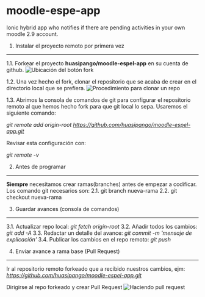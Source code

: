 # moodle-espe-app
Ionic hybrid app who notifies if there are pending activities in your own moodle 2.9 account.

1. Instalar el proyecto remoto por primera vez
-----
1.1. Forkear el proyecto **huasipango/moodle-espel-app** en su cuenta de 
github.
![Ubicación del botón 
fork](https://github-images.s3.amazonaws.com/help/bootcamp/Bootcamp-Fork.png)

1.2. Una vez hecho el fork, clonar el repositorio que se acaba de crear 
en el directorio local que se prefiera.
![Procedimiento para clonar un 
repo](https://help.github.com/assets/images/help/repository/https-url-clone.png)

1.3. Abrimos la consola de comandos de git para configurar el 
repositorio remoto al que hemos hecho fork para que git local lo sepa. 
Usaremos el siguiente comando:

*git remote add origin-root 
https://github.com/huasipango/moodle-espel-app.git*

Revisar esta configuración con:

*git remote -v*

2. Antes de programar
------
**Siempre** necesitamos crear ramas(branches) antes de empezar a 
codificar.
Los comando git necesarios son:
2.1. git branch nueva-rama
2.2. git checkout nueva-rama

3. Guardar avances (consola de comandos)
-------
3.1. Actualizar repo local: *git fetch origin-root* 
3.2. Añadir todos los cambios: *git add -A*
3.3. Redactar un detalle del avance: *git commit -m 'mensaje de 
explicación'*
3.4. Publicar los cambios en el repo remoto: *git push*

4. Enviar avance a rama base (Pull Request)
------
Ir al repositorio remoto forkeado que a recibido nuestros cambios, ejm: 
*https://github.com/huasipango/moodle-espel-app.git*

Dirigirse al repo forkeado y crear Pull Request
![Haciendo pull 
request](https://assets.digitalocean.com/articles/eng_python/PullRequest/PRButton.png)

